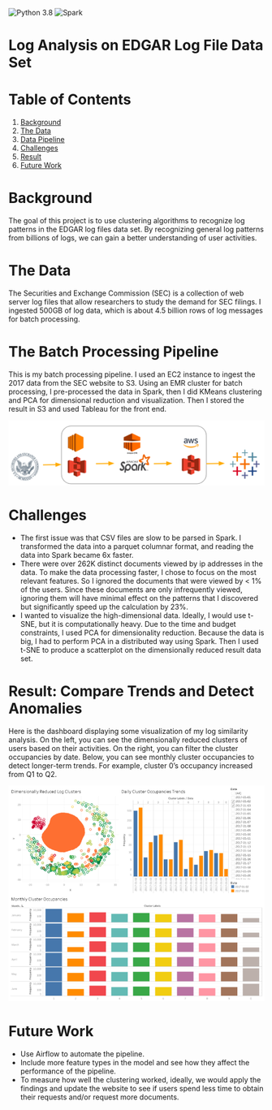 ![Python 3.8](https://img.shields.io/badge/python-3.8-green.svg)
![Spark](https://img.shields.io/badge/Spark-2.4.5-green)

# Log Analysis on EDGAR Log File Data Set


# Table of Contents
1. [Background](README.md#Background)
2. [The Data](README.md#The-Data)
3. [Data Pipeline](README.md#The-Batch-Processing-Pipeline)
4. [Challenges](README.md#Challenges)
5. [Result](README.md#Result)
6. [Future Work](README.md#Future-Work)

# Background

The goal of this project is to use clustering algorithms to recognize log patterns in the EDGAR log files data set. By recognizing general log patterns from billions of logs, we can gain a better understanding of user activities.

# The Data

The Securities and Exchange Commission (SEC) is a collection of web server log files that allow researchers to study the demand for SEC filings. I ingested 500GB of log data, which is about 4.5 billion rows of log messages for batch processing. 

# The Batch Processing Pipeline

This is my batch processing pipeline. I used an EC2 instance to ingest the 2017 data from the SEC website to S3. Using an EMR cluster for batch processing, I pre-processed the data in Spark, then I did KMeans clustering and PCA for dimensional reduction and visualization. Then I stored the result in S3 and used Tableau for the front end.

![](images/Pipeline.png)

# Challenges

* The first issue was that CSV files are slow to be parsed in Spark. I transformed the data into a parquet columnar format, and reading the data into Spark became 6x faster.
* There were over 262K distinct documents viewed by ip addresses in the data. To make the data processing faster, I chose to focus on the most relevant features. So I ignored the documents that were viewed by < 1% of the users. Since these documents are only infrequently viewed, ignoring them will have minimal effect on the patterns that I discovered but significantly speed up the calculation by 23%.  
* I wanted to visualize the high-dimensional data. Ideally, I would use t-SNE, but it is computationally heavy. Due to the time and budget constraints, I used PCA for dimensionality reduction. Because the data is big, I had to perform PCA in a distributed way using Spark. Then I used t-SNE to produce a scatterplot on the dimensionally reduced result data set.

# Result: Compare Trends and Detect Anomalies

Here is the dashboard displaying some visualization of my log similarity analysis. On the left, you can see the dimensionally reduced clusters of users based on their activities. On the right, you can filter the cluster occupancies by date. Below, you can see monthly cluster occupancies to detect longer-term trends. For example, cluster 0’s occupancy increased from Q1 to Q2.

![](images/dashboard.png)

# Future Work

* Use Airflow to automate the pipeline.
* Include more feature types in the model and see how they affect the performance of the pipeline.
* To measure how well the clustering worked, ideally, we would apply the findings and update the website to see if users spend less time to obtain their requests and/or request more documents.

